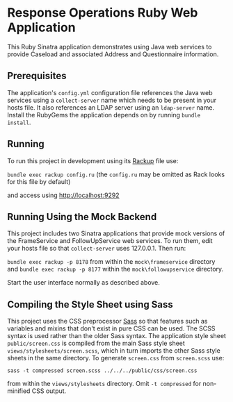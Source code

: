 Response Operations Ruby Web Application
========================================

This Ruby Sinatra application demonstrates using Java web services to provide Caseload and associated Address and Questionnaire information.

Prerequisites
-------------

The application's `config.yml` configuration file references the Java web services using a `collect-server` name which needs to be present in your hosts file. It also references an LDAP server using an `ldap-server` name. Install the RubyGems the application depends on by running `bundle install`.

Running
-------

To run this project in development using its [Rackup](http://rack.github.io/) file use:

  `bundle exec rackup config.ru` (the `config.ru` may be omitted as Rack looks for this file by default)

and access using [http://localhost:9292](http://localhost:9292)

Running Using the Mock Backend
------------------------------

This project includes two Sinatra applications that provide mock versions of the FrameService and FollowUpService web services. To run them, edit your hosts file so that `collect-server` uses 127.0.0.1. Then run:

  `bundle exec rackup -p 8178` from within the `mock\frameservice` directory and `bundle exec rackup -p 8177` within the `mock\followupservice` directory.

Start the user interface normally as described above.

Compiling the Style Sheet using Sass
------------------------------------

This project uses the CSS preprocessor [Sass](http://sass-lang.com/) so that features such as variables and mixins that don't exist in pure CSS can be used. The SCSS syntax is used rather than the older Sass syntax. The application style sheet `public/screen.css` is compiled from the main Sass style sheet `views/stylesheets/screen.scss`, which in turn imports the other Sass style sheets in the same directory. To generate `screen.css` from `screen.scss` use:

 `sass -t compressed screen.scss ../../../public/css/screen.css`

 from within the `views/stylesheets` directory. Omit `-t compressed` for non-minified CSS output.
